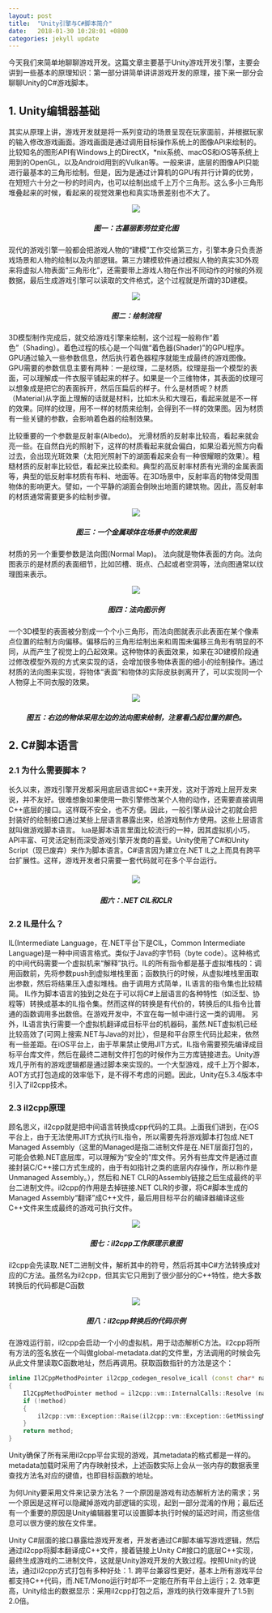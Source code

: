 ```yaml
---
layout: post
title:  "Unity引擎与C#脚本简介"
date:   2018-01-30 10:28:01 +0800
categories: jekyll update
---
```

今天我们来简单地聊聊游戏开发。这篇文章主要基于Unity游戏开发引擎，主要会讲到一些基本的原理知识：第一部分讲简单讲讲游戏开发的原理，接下来一部分会聊聊Unity的C#游戏脚本。
## 1. Unity编辑器基础
其实从原理上讲，游戏开发就是将一系列变动的场景呈现在玩家面前，并根据玩家的输入修改游戏画面。游戏画面是通过调用目标操作系统上的图像API来绘制的。比较知名的图形API有Windows上的DirectX，*nix系统、macOS和iOS等系统上用到的OpenGL，以及Android用到的Vulkan等。一般来讲，底层的图像API只能进行最基本的三角形绘制。但是，因为是通过计算机的GPU有并行计算的优势，在短短六十分之一秒的时间内，也可以绘制出成千上万个三角形。这么多小三角形堆叠起来的时候，看起来的视觉效果也和真实场景差别也不大了。

<p align="center">
<img src="/assets/image/2018-1-30-unity_engine_and_csharp_script/pic_1.png">
</p>

<h5 align="center">
图一：古墓丽影劳拉变化图
</h5>

现代的游戏引擎一般都会把游戏人物的“建模”工作交给第三方，引擎本身只负责游戏场景和人物的绘制以及内部逻辑。第三方建模软件通过模拟人物的真实3D外观来将虚拟人物表面“三角形化”，还需要带上游戏人物在作出不同动作的时候的外观数据，最后生成游戏引擎可以读取的文件格式，这个过程就是所谓的3D建模。
<p align="center">
<img src="/assets/image/2018-1-30-unity_engine_and_csharp_script/pic_2.png">
</p>

<h5 align="center">
图二：绘制流程
</h5>

3D模型制作完成后，就交给游戏引擎来绘制，这个过程一般称作“着色”（Shading）。着色过程的核心是一个叫做“着色器(Shader)”的GPU程序。GPU通过输入一些参数信息，然后执行着色器程序就能生成最终的游戏图像。GPU需要的参数信息主要有两种：一是纹理，二是材质。纹理是指一个模型的表面，可以理解成一件衣服平铺起来的样子。如果是一个三维物体，其表面的纹理可以想象成是把它的表面拆开，然后压扁后的样子。什么是材质呢？材质（Material)从字面上理解的话就是材料，比如木头和大理石，看起来就是不一样的效果。同样的纹理，用不一样的材质来绘制，会得到不一样的效果图。因为材质有一些关键的参数，会影响着色器的绘制效果。

比较重要的一个参数是反射率(Albedo)。
光滑材质的反射率比较高，看起来就会亮一些。在自然白光的照射下，这样的材质看起来就会偏白，如果沿着光照方向看过去，会出现光斑效果（太阳光照射下的湖面看起来会有一种很耀眼的效果）。粗糙材质的反射率比较低，看起来比较柔和。典型的高反射率材质有光滑的金属表面等，典型的低反射率材质有布料、地面等。在3D场景中，反射率高的物体受周围物体的影响更大。譬如，一个平静的湖面会倒映出地面的建筑物。因此，高反射率的材质通常需要更多的绘制步骤。
<p align="center">
<img src="/assets/image/2018-1-30-unity_engine_and_csharp_script/pic_3.png">
</p>

<h5 align="center">
图三：一个金属球体在场景中的效果图
</h5>

材质的另一个重要参数是法向图(Normal Map)。
法向就是物体表面的方向。法向图表示的是材质的表面细节，比如凹槽、斑点、凸起或者空洞等，法向图通常以纹理图来表示。
<p align="center">
<img src="/assets/image/2018-1-30-unity_engine_and_csharp_script/pic_4.png">
</p>

<h5 align="center">
图四：法向图示例
</h5>

一个3D模型的表面被分割成一个个小三角形，而法向图就表示此表面在某个像素点位置的绘制方向偏移。偏移后的三角形绘制出来和周围未偏移三角形有明显的不同，从而产生了视觉上的凸起效果。这种物体的表面效果，如果在3D建模阶段通过修改模型外观的方式来实现的话，会增加很多物体表面的细小的绘制操作。通过材质的法向图来实现，将物体“表面”和物体的实际皮肤剥离开了，可以实现同一个人物穿上不同衣服的效果。
<p align="center">
<img src="/assets/image/2018-1-30-unity_engine_and_csharp_script/pic_5.png">
</p>

<h5 align="center">
图五：右边的物体采用左边的法向图来绘制，注意看凸起位置的颜色。
</h5>

##  2. C#脚本语言
### 2.1 为什么需要脚本？
长久以来，游戏引擎开发都采用底层语言如C++来开发，这对于游戏上层开发来说，并不友好。很难想象如果使用一款引擎修改某个人物的动作，还需要直接调用C++底层的接口。这样既不安全，也不方便。因此，一般引擎从设计之初就会把封装好的绘制接口通过某些上层语言暴露出来，给游戏制作方使用。这些上层语言就叫做游戏脚本语言。
lua是脚本语言里面比较流行的一种，因其虚拟机小巧，API丰富、可灵活定制而深受游戏引擎开发商的喜爱。Unity使用了C#和Unity Script（现已废弃）来作为脚本语言。C#语言因为建立在.NET IL之上而具有跨平台扩展性。这样，游戏开发者只需要一套代码就可在多个平台运行。
<h5 align="center">
<img src="/assets/image/2018-1-30-unity_engine_and_csharp_script/pic_6.png">
</h5>

<h5 align="center">
图六：.NET CIL和CLR
</h5>

### 2.2 IL是什么？

IL(Intermediate Language，在.NET平台下是CIL，Common Intermediate Language)是一种中间语言格式。类似于Java的字节码（byte code）。这种格式的中间代码需要一个虚拟机来“解释”执行。IL的所有指令都是基于虚拟堆栈的：调用函数前，先将参数push到虚拟堆栈里面；函数执行的时候，从虚拟堆栈里面取出参数，然后将结果压入虚拟堆栈。由于调用方式简单，IL语言的指令集也比较精简。
IL作为脚本语言的独到之处在于可以将C#上层语言的各种特性（如泛型、协程等）转换成基本的IL指令集。然而这样的转换是有代价的，转换后的IL指令比普通的函数调用多出数倍。在游戏开发中，不宜在每一帧中进行这一类的调用。
另外，IL语言执行需要一个虚拟机翻译成目标平台的机器码，虽然.NET虚拟机已经比较高效了(可网上搜索.NET与Java的对比），但是和平台原生代码比起来，依然有一些差距。在iOS平台上，由于苹果禁止使用JIT方式，IL指令需要预先编译成目标平台库文件，然后在最终二进制文件打包的时候作为三方库链接进去。Unity游戏几乎所有的游戏逻辑都是通过脚本来实现的。一个大型游戏，成千上万个脚本，AOT方式打包造成的效率低下，是不得不考虑的问题。因此，Unity在5.3.4版本中引入了il2cpp技术。

### 2.3 il2cpp原理
顾名思义，il2cpp就是把中间语言转换成cpp代码的工具。上面我们讲到，在iOS平台上，由于无法使用JIT方式执行IL指令，所以需要先将游戏脚本打包成.NET Managed Assembly（这里的Managed是指二进制文件是在.NET层面打包的，可能会依赖.NET底层库，可以理解为“安全的”库文件。另外有些库文件是通过直接封装C/C++接口方式生成的，由于有如指针之类的底层内存操作，所以称作是Unmanaged Assembly。），然后和.NET CLR的Assembly链接之后生成最终的平台二进制文件。il2cpp的作用是去掉链接.NET CLR的步骤，将C#脚本生成的Managed Assembly“翻译”成C++文件，最后用目标平台的编译器编译这些C++文件来生成最终的游戏可执行文件。
<p align="center">
<img src="/assets/image/2018-1-30-unity_engine_and_csharp_script/pic_7.png">
</p>

<h5 align="center">
图七：il2cpp工作原理示意图
</h5>

il2cpp会先读取.NET二进制文件，解析其中的符号，然后将其中C#方法转换成对应的C方法。虽然名为il2cpp，但其实它只用到了很少部分的C++特性，绝大多数转换后的代码都是C函数
<p align="center">
<img src="/assets/image/2018-1-30-unity_engine_and_csharp_script/pic_8.png">
</p>

<h5 align="center">
图八：il2cpp转换后的代码示例
</h5>
在游戏运行前，il2cpp会启动一个小的虚拟机，用于动态解析C方法。il2cpp将所有方法的签名放在一个叫做global-metadata.dat的文件里，方法调用的时候会先从此文件里读取C函数地址，然后再调用。获取函数指针的方法是这个：

```c++
inline Il2CppMethodPointer il2cpp_codegen_resolve_icall (const char* name)
{
    Il2CppMethodPointer method = il2cpp::vm::InternalCalls::Resolve (name);
    if (!method)
    {
        il2cpp::vm::Exception::Raise(il2cpp::vm::Exception::GetMissingMethodException(name));
    }
    return method;
}
```

Unity确保了所有采用il2cpp平台实现的游戏，其metadata的格式都是一样的。metadata加载时采用了内存映射技术，上述函数实际上会从一张内存的数据表里查找方法名对应的键值，也即目标函数的地址。

为何Unity要采用文件来记录方法名？一个原因是游戏有动态解析方法的需求；另一个原因是这样可以隐藏掉游戏内部逻辑的实现，起到一部分混淆的作用；最后还有一个重要的原因是Unity编辑器里可以设置脚本执行时候的延迟时间，而这些信息可以很方便的放在文件里。

Unity C#层面的接口暴露给游戏开发者，开发者通过C#脚本编写游戏逻辑，然后通过il2cpp将脚本翻译成C++文件，接着链接上Unity C#接口的底层C++实现，最终生成游戏的二进制文件，这就是Unity游戏开发的大致过程。按照Unity的说法，通过il2cpp方式打包有多种好处：1. 跨平台兼容性更好，基本上所有游戏平台都支持C++代码，而.NET/Mono运行时却不一定能在所有平台上运行；2. 效率更高，Unity给出的数据显示：采用il2cpp打包之后，游戏的执行效率提升了1.5到2.0倍。
